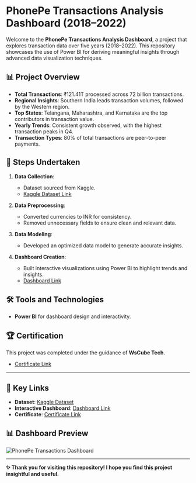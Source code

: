 # PhonePe Transactions Analysis Dashboard (2018–2022)

Welcome to the **PhonePe Transactions Analysis Dashboard**, a project that explores transaction data over five years (2018–2022). This repository showcases the use of Power BI for deriving meaningful insights through advanced data visualization techniques.

## 📊 Project Overview
- **Total Transactions**: ₹121.41T processed across 72 billion transactions.
- **Regional Insights**: Southern India leads transaction volumes, followed by the Western region.
- **Top States**: Telangana, Maharashtra, and Karnataka are the top contributors in transaction value.
- **Yearly Trends**: Consistent growth observed, with the highest transaction peaks in Q4.
- **Transaction Types**: 80% of total transactions are peer-to-peer payments.

## 🔧 Steps Undertaken
1. **Data Collection**:  
   - Dataset sourced from Kaggle.  
   -  [Kaggle Dataset Link](https://www.kaggle.com/datasets/nirmalcodes/phonepe-pulse-data-2018-2022) 

2. **Data Preprocessing**:  
   - Converted currencies to INR for consistency.
   - Removed unnecessary fields to ensure clean and relevant data.

3. **Data Modeling**:  
   - Developed an optimized data model to generate accurate insights.

4. **Dashboard Creation**:  
   - Built interactive visualizations using Power BI to highlight trends and insights.
   - [Dashboard Link](https://i.ibb.co/FnJd3Q7/Screenshot-2024-12-04-022908.png)

## 🛠️ Tools and Technologies
- **Power BI** for dashboard design and interactivity.


## 🏆 Certification
This project was completed under the guidance of **WsCube Tech**.  
- [Certificate Link](https://i.ibb.co/qNNmCTg/Screenshot-2024-12-04-115620.png)

---


## 📌 Key Links
- **Dataset**: [Kaggle Dataset](https://www.kaggle.com/datasets/nirmalcodes/phonepe-pulse-data-2018-2022)  
- **Interactive Dashboard**: [Dashboard Link](https://drive.google.com/file/d/1pu2dgqvLHKVttXm3WMpQ8zpcrFoqrD2u/view?usp=sharing)  
- **Certificate**: [Certificate Link](https://i.ibb.co/qNNmCTg/Screenshot-2024-12-04-115620.png)

## 📊 Dashboard Preview
![PhonePe Transactions Dashboard](https://i.ibb.co/FnJd3Q7/Screenshot-2024-12-04-022908.png)

---

**✨ Thank you for visiting this repository! I hope you find this project insightful and useful.**  
